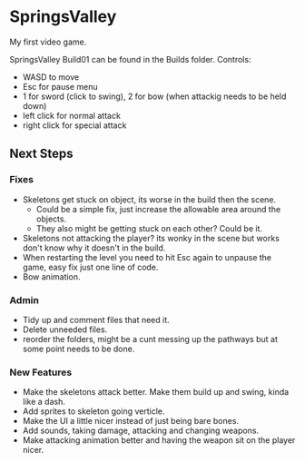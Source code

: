 # SpringsValley
My first video game.

SpringsValley Build01 can be found in the Builds folder.
Controls:
* WASD to move
* Esc for pause menu
* 1 for sword (click to swing), 2 for bow (when attackig needs to be held down)
* left click for normal attack
* right click for special attack

## Next Steps
### Fixes
* Skeletons get stuck on object, its worse in the build then the scene.
  * Could be a simple fix, just increase the allowable area around the objects.
  * They also might be getting stuck on each other? Could be it.
* Skeletons not attacking the player? its wonky in the scene but works don't know why it doesn't in the build.
* When restarting the level you need to hit Esc again to unpause the game, easy fix just one line of code.
* Bow animation.

### Admin
* Tidy up and comment files that need it.
* Delete unneeded files.
* reorder the folders, might be a cunt messing up the pathways but at some point needs to be done.

### New Features
* Make the skeletons attack better. Make them build up and swing, kinda like a dash.
* Add sprites to skeleton going verticle.
* Make the UI a little nicer instead of just being bare bones.
* Add sounds, taking damage, attacking and changing weapons.
* Make attacking animation better and having the weapon sit on the player nicer.
